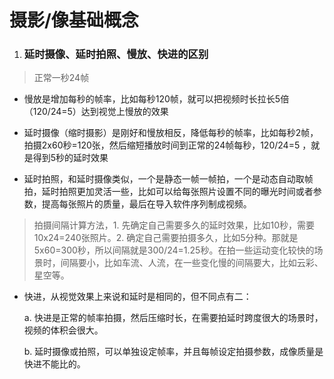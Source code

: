 # 摄影/像基础概念

1. ### 延时摄像、延时拍照、慢放、快进的区别

> 正常一秒24帧

- 慢放是增加每秒的帧率，比如每秒120帧，就可以把视频时长拉长5倍（120/24=5）达到视觉上慢放的效果

- 延时摄像（缩时摄影）是刚好和慢放相反，降低每秒的帧率，比如每秒2帧，拍摄2x60秒=120张，然后缩短播放时间到正常的24帧每秒，120/24=5 ，就是得到5秒的延时效果

- 延时拍照，和延时摄像类似，一个是静态一帧一帧拍，一个是动态自动取帧拍，延时拍照更加灵活一些，比如可以给每张照片设置不同的曝光时间或者参数，提高每张照片的质量，最后在导入软件序列制成视频。

 > 拍摄间隔计算方法，1. 先确定自己需要多久的延时效果，比如10秒，需要10x24=240张照片。2. 确定自己需要拍摄多久，比如5分种。那就是5x60=300秒，所以间隔就是300/24=1.25秒。在拍一些运动变化较快的场景时，间隔要小，比如车流、人流，在一些变化慢的间隔要大，比如云彩、星空等。


- 快进，从视觉效果上来说和延时是相同的，但不同点有二：

    a. 快进是正常的帧率拍摄，然后压缩时长，在需要拍延时跨度很大的场景时，视频的体积会很大。

    b. 延时摄像或拍照，可以单独设定帧率，并且每帧设定拍摄参数，成像质量是快进不能比的。

